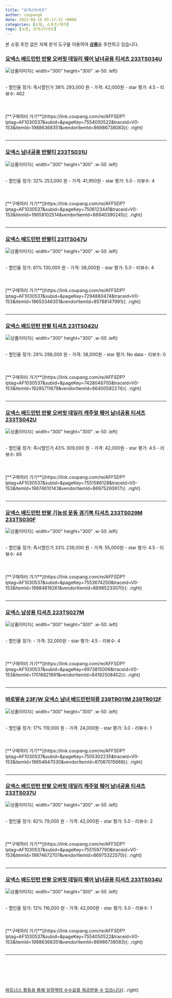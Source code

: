 ```yaml
---
title: "요넥스티셔츠"
author: coupang6
date: 2023-08-16 05:17:13 +0800
categories: [쇼핑, 스포츠/레저]
tags: [쇼핑, 요넥스티셔츠]
---
```


본 쇼핑 추천 글은 자체 분석 도구를 이용하여 [**상품**](https://link.coupang.com/a/bao1ui)을 추천하고 있습니다.

### [요넥스 배드민턴 반팔 오버핏 데일리 웨어 남녀공용 티셔츠 233TS034U](https://link.coupang.com/re/AFFSDP?lptag=AF1030537&subid=&pageKey=7554050522&traceid=V0-153&itemId=19886368351&vendorItemId=86986738083)

![상품이미지](https://thumbnail8.coupangcdn.com/thumbnails/remote/230x230ex/image/vendor_inventory/2465/a83519ce8f47edf08cb0531e42045f93207c70cabcd3f37a7940d8f44a53.jpg){: width="300" height="300" .w-50 .left}


<br>
- 할인율 정가: 즉시할인가 38%  293,000   원
- 가격: 42,000원
- star 평가: 4.5
- 리뷰수: 462
<br>
<br>
<br>
<br>
[**구매하러 가기**](https://link.coupang.com/re/AFFSDP?lptag=AF1030537&subid=&pageKey=7554050522&traceid=V0-153&itemId=19886368351&vendorItemId=86986738083){: .right}
<br>
<br>

---

### [요넥스 남녀공용 반팔티 233TS031U](https://link.coupang.com/re/AFFSDP?lptag=AF1030537&subid=&pageKey=7506123441&traceid=V0-153&itemId=19658102514&vendorItemId=86940390245)

![상품이미지](https://thumbnail6.coupangcdn.com/thumbnails/remote/230x230ex/image/retail/images/2023/08/21/14/0/4cf33ba2-b25f-4e72-861c-601988ee2f80.png){: width="300" height="300" .w-50 .left}


<br>
- 할인율 정가: 32%  253,000   원
- 가격: 41,950원
- star 평가: 5.0
- 리뷰수: 4
<br>
<br>
<br>
<br>
[**구매하러 가기**](https://link.coupang.com/re/AFFSDP?lptag=AF1030537&subid=&pageKey=7506123441&traceid=V0-153&itemId=19658102514&vendorItemId=86940390245){: .right}
<br>
<br>

---

### [요넥스 배드민턴 반팔티 231TS047U](https://link.coupang.com/re/AFFSDP?lptag=AF1030537&subid=&pageKey=7294880474&traceid=V0-153&itemId=18653346351&vendorItemId=85788147991)

![상품이미지](https://thumbnail10.coupangcdn.com/thumbnails/remote/230x230ex/image/retail/images/2023/04/26/12/3/9e03c44c-b403-4f6c-ae69-b4e190463e7b.jpg){: width="300" height="300" .w-50 .left}


<br>
- 할인율 정가: 61%  130,000   원
- 가격: 38,000원
- star 평가: 5.0
- 리뷰수: 4
<br>
<br>
<br>
<br>
[**구매하러 가기**](https://link.coupang.com/re/AFFSDP?lptag=AF1030537&subid=&pageKey=7294880474&traceid=V0-153&itemId=18653346351&vendorItemId=85788147991){: .right}
<br>
<br>

---

### [요넥스 배드민턴 반팔 티셔츠 231TS042U](https://link.coupang.com/re/AFFSDP?lptag=AF1030537&subid=&pageKey=7428046705&traceid=V0-153&itemId=19285711679&vendorItemId=86400582274)

![상품이미지](https://thumbnail6.coupangcdn.com/thumbnails/remote/230x230ex/image/rs_quotation_api/ytf5f947/5ed6c4ac35be452fbc356fa600d01bf4.png){: width="300" height="300" .w-50 .left}


<br>
- 할인율 정가: 29%  298,000   원
- 가격: 38,000원
- star 평가: No data
- 리뷰수: 0
<br>
<br>
<br>
<br>
[**구매하러 가기**](https://link.coupang.com/re/AFFSDP?lptag=AF1030537&subid=&pageKey=7428046705&traceid=V0-153&itemId=19285711679&vendorItemId=86400582274){: .right}
<br>
<br>

---

### [요넥스 배드민턴 반팔 오버핏 데일리 캐주얼 웨어 남녀공용 티셔츠 233TS042U](https://link.coupang.com/re/AFFSDP?lptag=AF1030537&subid=&pageKey=7551586128&traceid=V0-153&itemId=19874610143&vendorItemId=86975260617)

![상품이미지](https://thumbnail9.coupangcdn.com/thumbnails/remote/230x230ex/image/vendor_inventory/9441/5a154ce3901d19cff66c238115d209beade809789f7aea5e8aa55b066b9b.jpg){: width="300" height="300" .w-50 .left}


<br>
- 할인율 정가: 즉시할인가 43%  309,000   원
- 가격: 42,000원
- star 평가: 4.5
- 리뷰수: 85
<br>
<br>
<br>
<br>
[**구매하러 가기**](https://link.coupang.com/re/AFFSDP?lptag=AF1030537&subid=&pageKey=7551586128&traceid=V0-153&itemId=19874610143&vendorItemId=86975260617){: .right}
<br>
<br>

---

### [요넥스 배드민턴 반팔 기능성 운동 경기복 티셔츠 233TS029M 233TS030F](https://link.coupang.com/re/AFFSDP?lptag=AF1030537&subid=&pageKey=7553674250&traceid=V0-153&itemId=19884819261&vendorItemId=86985233070)

![상품이미지](https://thumbnail10.coupangcdn.com/thumbnails/remote/230x230ex/image/vendor_inventory/59a0/ad64b6fe6fe9d9dace3fbabba7b598777ba02c3eead2323ecf7ab19f10af.jpg){: width="300" height="300" .w-50 .left}


<br>
- 할인율 정가: 즉시할인가 33%  239,000   원
- 가격: 55,000원
- star 평가: 4.5
- 리뷰수: 44
<br>
<br>
<br>
<br>
[**구매하러 가기**](https://link.coupang.com/re/AFFSDP?lptag=AF1030537&subid=&pageKey=7553674250&traceid=V0-153&itemId=19884819261&vendorItemId=86985233070){: .right}
<br>
<br>

---

### [요넥스 남성용 티셔츠 223TS027M](https://link.coupang.com/re/AFFSDP?lptag=AF1030537&subid=&pageKey=6973815006&traceid=V0-153&itemId=17016821691&vendorItemId=84192508402)

![상품이미지](https://thumbnail10.coupangcdn.com/thumbnails/remote/230x230ex/image/retail/images/2022/12/06/14/4/e8a1ceb6-d068-4863-bbd5-d99bd4f62324.jpg){: width="300" height="300" .w-50 .left}


<br>
- 할인율 정가: 
- 가격: 32,000원
- star 평가: 4.5
- 리뷰수: 4
<br>
<br>
<br>
<br>
[**구매하러 가기**](https://link.coupang.com/re/AFFSDP?lptag=AF1030537&subid=&pageKey=6973815006&traceid=V0-153&itemId=17016821691&vendorItemId=84192508402){: .right}
<br>
<br>

---

### [바로발송 23F/W 요넥스 남녀 배드민턴의류 239TR011M 239TR012F](https://link.coupang.com/re/AFFSDP?lptag=AF1030537&subid=&pageKey=7505302235&traceid=V0-153&itemId=19654647030&vendorItemId=87067015668)

![상품이미지](https://thumbnail6.coupangcdn.com/thumbnails/remote/230x230ex/image/vendor_inventory/4c51/b56e6466966adbb5c0f83deeffca01468e5cd5d62433ba12a2d4bbeb2ddf.png){: width="300" height="300" .w-50 .left}


<br>
- 할인율 정가: 17%  119,000   원
- 가격: 24,000원
- star 평가: 3.0
- 리뷰수: 1
<br>
<br>
<br>
<br>
[**구매하러 가기**](https://link.coupang.com/re/AFFSDP?lptag=AF1030537&subid=&pageKey=7505302235&traceid=V0-153&itemId=19654647030&vendorItemId=87067015668){: .right}
<br>
<br>

---

### [요넥스 배드민턴 반팔 오버핏 데일리 캐주얼 웨어 남녀공용 티셔츠 233TS037U](https://link.coupang.com/re/AFFSDP?lptag=AF1030537&subid=&pageKey=7551597790&traceid=V0-153&itemId=19874672707&vendorItemId=86975322570)

![상품이미지](https://thumbnail9.coupangcdn.com/thumbnails/remote/230x230ex/image/vendor_inventory/d87e/a531a9863561194896475a0be3a8da1f2312a252e07765aacb9a90865e62.jpg){: width="300" height="300" .w-50 .left}


<br>
- 할인율 정가: 62%  79,000   원
- 가격: 42,000원
- star 평가: 5.0
- 리뷰수: 2
<br>
<br>
<br>
<br>
[**구매하러 가기**](https://link.coupang.com/re/AFFSDP?lptag=AF1030537&subid=&pageKey=7551597790&traceid=V0-153&itemId=19874672707&vendorItemId=86975322570){: .right}
<br>
<br>

---

### [요넥스 배드민턴 반팔 오버핏 데일리 웨어 남녀공용 티셔츠 233TS034U](https://link.coupang.com/re/AFFSDP?lptag=AF1030537&subid=&pageKey=7554050522&traceid=V0-153&itemId=19886368351&vendorItemId=86986738083)

![상품이미지](https://thumbnail8.coupangcdn.com/thumbnails/remote/230x230ex/image/vendor_inventory/2465/a83519ce8f47edf08cb0531e42045f93207c70cabcd3f37a7940d8f44a53.jpg){: width="300" height="300" .w-50 .left}


<br>
- 할인율 정가: 13%  116,000   원
- 가격: 42,000원
- star 평가: 5.0
- 리뷰수: 1
<br>
<br>
<br>
<br>
[**구매하러 가기**](https://link.coupang.com/re/AFFSDP?lptag=AF1030537&subid=&pageKey=7554050522&traceid=V0-153&itemId=19886368351&vendorItemId=86986738083){: .right}
<br>
<br>

---
<br><br><br><br><br> [파트너스 활동을 통해 일정액의 수수료를 제공받을 수 있습니다](https://link.coupang.com/a/bao1ui){: .right}